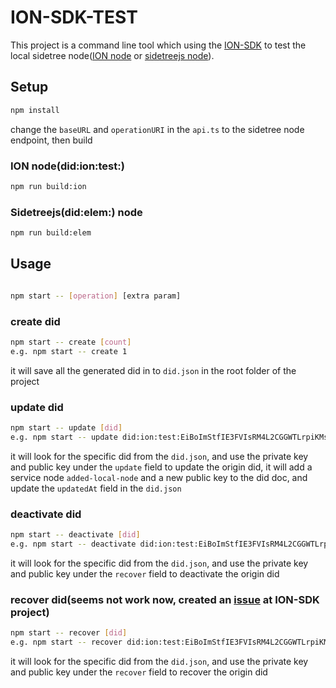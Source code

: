 # ION-SDK-TEST

This project is a command line tool which using the [ION-SDK](https://github.com/decentralized-identity/ion-sdk) to test the local sidetree node([ION node](https://github.com/decentralized-identity/ion) or [sidetreejs node](https://github.com/transmute-industries/sidetree.js)).

## Setup
```bash
npm install
```
change the `baseURL` and `operationURI` in the `api.ts` to the sidetree node endpoint, then build

### ION node(did:ion:test:)
```bash
npm run build:ion
```

### Sidetreejs(did:elem:) node
```bash
npm run build:elem
```
## Usage

```bash

npm start -- [operation] [extra param]
```

### create did
```bash
npm start -- create [count]
e.g. npm start -- create 1
```
 
it will save all the generated did in to `did.json` in the root folder of the project
### update did
```bash
npm start -- update [did]
e.g. npm start -- update did:ion:test:EiBoImStfIE3FVIsRM4L2CGGWTLrpiKMsxmKvk78-wdLDQ
```

it will look for the specific did from the `did.json`, and use the private key and public key under the `update` field to update the origin did,
it will add a service node `added-local-node` and a new public key to the did doc, and update the `updatedAt` field in the `did.json`

### deactivate did
```bash
npm start -- deactivate [did]
e.g. npm start -- deactivate did:ion:test:EiBoImStfIE3FVIsRM4L2CGGWTLrpiKMsxmKvk78-wdLDQ
```

it will look for the specific did from the `did.json`, and use the private key and public key under the `recover` field to deactivate the origin did

### recover did(seems not work now, created an [issue](https://github.com/decentralized-identity/ion-sdk/issues/24) at ION-SDK project)
```bash
npm start -- recover [did]
e.g. npm start -- recover did:ion:test:EiBoImStfIE3FVIsRM4L2CGGWTLrpiKMsxmKvk78-wdLDQ
```

it will look for the specific did from the `did.json`, and use the private key and public key under the `recover` field to recover the origin did
